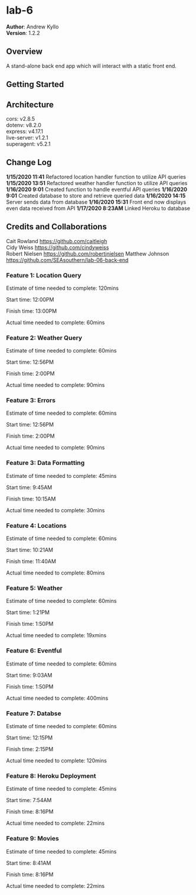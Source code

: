 # lab-6  

**Author**: Andrew Kyllo  
**Version**: 1.2.2

## Overview
A stand-alone back end app which will interact with a static front end.

## Getting Started
<!-- What are the steps that a user must take in order to build this app on their own machine and get it running? -->

## Architecture
cors: v2.8.5      
dotenv: v8.2.0      
express: v4.17.1       
live-server: v1.2.1         
superagent: v5.2.1      

## Change Log

**1/15/2020 11:41** Refactored location handler function to utilize API queries 
**1/15/2020 13:51** Refactored weather handler function to utilize API queries 
**1/16/2020 9:01**  Created function to handle eventful API queries
**1/16/2020 9:01**  Created database to store and retrieve queried data
**1/16/2020 14:15** Server sends data from database 
**1/16/2020 15:31** Front end now displays even data received from API
**1/17/2020 8:23AM** Linked Heroku to database



## Credits and Collaborations
Cait Rowland      https://github.com/caitleigh  
Cidy Weiss        https://github.com/cindyweiss  
Robert Nielsen    https://github.com/robertjnielsen
Matthew Johnson   https://github.com/SEAsouthern/lab-06-back-end


### Feature 1: Location Query

Estimate of time needed to complete: 120mins  

Start time: 12:00PM    

Finish time: 13:00PM  

Actual time needed to complete: 60mins  

### Feature 2: Weather Query

Estimate of time needed to complete: 60mins  

Start time: 12:56PM    

Finish time: 2:00PM  

Actual time needed to complete: 90mins  

### Feature 3: Errors

Estimate of time needed to complete: 60mins  

Start time: 12:56PM  

Finish time: 2:00PM  

Actual time needed to complete: 90mins  

### Feature 3: Data Formatting

Estimate of time needed to complete: 45mins  

Start time: 9:45AM  

Finish time: 10:15AM  

Actual time needed to complete: 30mins  

### Feature 4: Locations

Estimate of time needed to complete: 60mins  

Start time: 10:21AM 

Finish time: 11:40AM  

Actual time needed to complete: 80mins 

### Feature 5: Weather

Estimate of time needed to complete: 60mins  

Start time: 1:21PM  

Finish time: 1:50PM  

Actual time needed to complete: 19xmins 

### Feature 6: Eventful

Estimate of time needed to complete: 60mins  

Start time: 9:03AM  

Finish time: 1:50PM  

Actual time needed to complete: 400mins 

### Feature 7: Databse

Estimate of time needed to complete: 60mins  

Start time: 12:15PM  

Finish time: 2:15PM  

Actual time needed to complete: 120mins 

### Feature 8: Heroku Deployment

Estimate of time needed to complete: 45mins  

Start time: 7:54AM  

Finish time: 8:16PM  

Actual time needed to complete: 22mins 

### Feature 9: Movies

Estimate of time needed to complete: 45mins  

Start time: 8:41AM  

Finish time: 8:16PM  

Actual time needed to complete: 22mins 